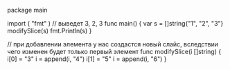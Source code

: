 package main
 
import (
  "fmt"
)
// выведет 3, 2, 3
func main() {
  var s = []string{"1", "2", "3"}
  modifySlice(s)
  fmt.Println(s)
}

// при добавлении элемента у нас создастся новый слайс, вследствии чего изменен будет только первый элемент
func modifySlice(i []string) {
  i[0] = "3"
  i = append(i, "4")
  i[1] = "5"
  i = append(i, "6")
}